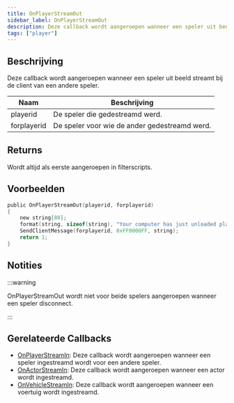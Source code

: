 ```yaml
---
title: OnPlayerStreamOut
sidebar_label: OnPlayerStreamOut
description: Deze callback wordt aangeroepen wanneer een speler uit beeld streamt bij de client van een andere speler.
tags: ["player"]
---
```


## Beschrijving

Deze callback wordt aangeroepen wanneer een speler uit beeld streamt bij de client van een andere speler.

| Naam        | Beschrijving                                 |
| ----------- | -------------------------------------------- |
| playerid    | De speler die gedestreamd werd.              |
| forplayerid | De speler voor wie de ander gedestreamd werd.|

## Returns

Wordt altijd als eerste aangeroepen in filterscripts.

## Voorbeelden

```c
public OnPlayerStreamOut(playerid, forplayerid)
{
    new string[80];
    format(string, sizeof(string), "Your computer has just unloaded player ID %d", playerid);
    SendClientMessage(forplayerid, 0xFF0000FF, string);
    return 1;
}
```

## Notities

<TipNPCCallbacks />

:::warning

OnPlayerStreamOut wordt niet voor beide spelers aangeroepen wanneer een speler disconnect.

:::

## Gerelateerde Callbacks

- [OnPlayerStreamIn](OnPlayerStreamIn): Deze callback wordt aangeroepen wanneer een speler ingestreamd wordt voor een andere speler.
- [OnActorStreamIn](OnPlayerStreamOut): Deze callback wordt aangeroepen wanneer een actor wordt ingestreamd.
- [OnVehicleStreamIn](OnPlayerStreamOut): Deze callback wordt aangeroepen wanneer een voertuig wordt ingestreamd.
